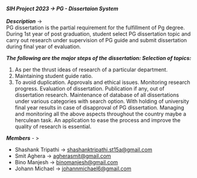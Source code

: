 ***SIH Project 2023 -> PG - Dissertaion System***<br>
<br>
***Description*** -> 	
PG dissertation is the partial requirement for the fulfillment of Pg degree. During 1st year of post graduation, student select PG dissertation topic and carry out research under supervision of PG guide and submit dissertation during final year of evaluation. 

***The following are the major steps of the dissertation: Selection of topics:***
1. As per the thrust ideas of research of a particular department.
2. Maintaining student guide ratio.
3. To avoid duplication. Approvals and ethical issues. Monitoring research progress. Evaluation of dissertation. Publication if any, out of dissertation research. Maintenance of database of all dissertations under various categories with search option. With holding of university final year results in case of disapproval of PG dissertation. Managing and monitoring all the above aspects throughout the country maybe a herculean task. An application to ease the process and improve the quality of research is essential.<br>

***Members*** - >

 - Shashank Tripathi  -> shashanktripathi.st15a@gmail.com
 - Smit Aghera -> agherasmit@gmail.com
 - Bino Manjesh -> binomanjesh@gmail.com
 - Johann Michael     -> johannmichael6@gmail.com


